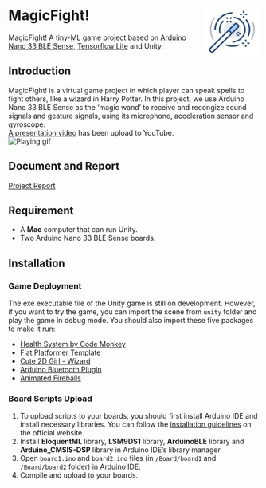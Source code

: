# MagicFight! <img src="https://github.com/zxypro1/MagicFight/blob/57d80a56a4cd70d88ee913dbb41bb81e6b5797bd/imgs/magicfight_logo.png" align="right" alt="logo" width="110" height="100">

MagicFight! A tiny-ML game project based on [Arduino Nano 33 BLE Sense](https://store-usa.arduino.cc/products/arduino-nano-33-ble-sense), [Tensorflow Lite](https://www.tensorflow.org/lite) and Unity.

## Introduction
MagicFight! is a virtual game project in which player can speak spells to fight others, like a wizard in Harry Potter. In this project, we use Arduino Nano 33 BLE Sense as the ‘magic wand’ to receive and recongize sound signals and geature signals, using its microphone, acceleration sensor and gyroscope.  
[A presentation video](https://www.youtube.com/watch?v=05lCZf7qrKU) has been upload to YouTube.  
![Playing gif](https://github.com/zxypro1/MagicFight/blob/8916cc56866ad91707f7d7bce8f744fad2424c48/imgs/Playing.gif)

## Document and Report
[Project Report](https://github.com/zxypro1/MagicFight/tree/main/ProjectReport)

## Requirement
- A **Mac** computer that can run Unity.
- Two Arduino Nano 33 BLE Sense boards.

## Installation
### Game Deployment
The exe executable file of the Unity game is still on development. However, if you want to try the game, you can import the scene from `unity` folder and play the game in debug mode. You should also import these five packages to make it run:
- [Health System by Code Monkey](https://assetstore.unity.com/packages/tools/utilities/health-system-includes-learning-video-211787)
- [Flat Platformer Template](https://assetstore.unity.com/packages/2d/environments/flat-platformer-template-108101)
- [Cute 2D Girl - Wizard](https://assetstore.unity.com/packages/2d/characters/cute-2d-girl-wizard-155796)
- [Arduino Bluetooth Plugin](https://assetstore.unity.com/packages/tools/input-management/arduino-bluetooth-plugin-98960)
- [Animated Fireballs](https://www.gamedevmarket.net/asset/animated-fireballs/)

### Board Scripts Upload
1. To upload scripts to your boards, you should first install Arduino IDE and install necessary libraries. You can follow the [installation guidelines](https://docs.arduino.cc/hardware/nano-33-ble-sense) on the official website.
2. Install **EloquentML** library, **LSM9DS1** library, **ArduinoBLE** library and **Arduino_CMSIS-DSP** library in Arduino IDE’s library manager.
3. Open `board1.ino` and `board2.ino` files (in `/Board/board1` and `/Board/board2` folder) in Arduino IDE. 
4. Compile and upload to your boards.
